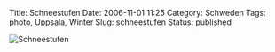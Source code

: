 Title: Schneestufen
Date: 2006-11-01 11:25
Category: Schweden
Tags: photo, Uppsala, Winter
Slug: schneestufen
Status: published

![Schneestufen](/pic/schneestufen.jpg "Schneestufen")

